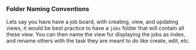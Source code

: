 ### Folder Naming Conventions
Lets say you have have a job board, with creating, view, and updating views, it would be best practice to have a `jobs` folder that will contain all these view. You can then name the view for displaying the jobs as index, and rename others with the task they are meant to do like create, edit, etc.
